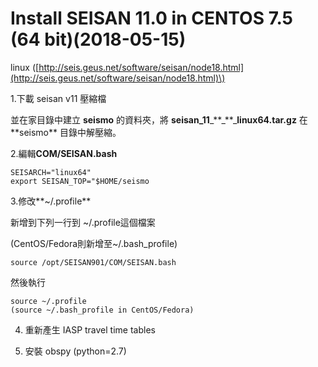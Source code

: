 # Install SEISAN 11.0 in CENTOS 7.5 \(64 bit\)\(2018-05-15\)

linux \([http://seis.geus.net/software/seisan/node18.html](http://seis.geus.net/software/seisan/node18.html)\)

1.下載 seisan v11 壓縮檔

並在家目錄中建立 **seismo** 的資料夾，將 **seisan\_11**_\*\*\_**\_**linux64.tar.gz** 在 **seismo\*\* 目錄中解壓縮。

2.編輯**COM/SEISAN.bash**

```
SEISARCH="linux64"
export SEISAN_TOP="$HOME/seismo
```

3.修改**~/.profile**

新增到下列一行到 ~/.profile這個檔案

\(CentOS/Fedora則新增至~/.bash\_profile\)

```
source /opt/SEISAN901/COM/SEISAN.bash
```

然後執行

```
source ~/.profile
(source ~/.bash_profile in CentOS/Fedora)
```

4. 重新產生 IASP travel time tables

5. 安裝 obspy \(python=2.7\)



